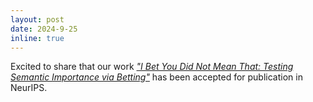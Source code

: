 ```yaml
---
layout: post
date: 2024-9-25
inline: true
---
```


Excited to share that our work [_"I Bet You Did Not Mean That: Testing Semantic Importance via Betting"_](https://arxiv.org/abs/2405.19146) has been accepted for publication in NeurIPS.